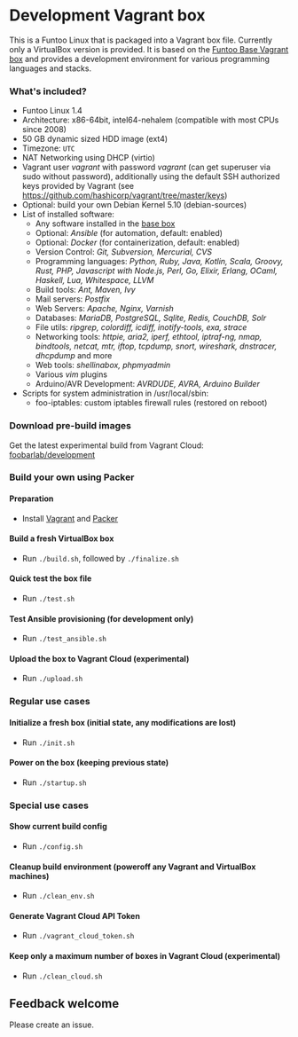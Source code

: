 # Development Vagrant box

This is a Funtoo Linux that is packaged into a Vagrant box file. Currently only a VirtualBox version is provided.
It is based on the [Funtoo Base Vagrant box](https://github.com/foobarlab/funtoo-base-packer) and provides a development environment for various programming languages and stacks.

### What's included?

 - Funtoo Linux 1.4
 - Architecture: x86-64bit, intel64-nehalem (compatible with most CPUs since 2008)
 - 50 GB dynamic sized HDD image (ext4)
 - Timezone: ```UTC```
 - NAT Networking using DHCP (virtio)
 - Vagrant user *vagrant* with password *vagrant* (can get superuser via sudo without password), additionally using the default SSH authorized keys provided by Vagrant (see https://github.com/hashicorp/vagrant/tree/master/keys) 
 - Optional: build your own Debian Kernel 5.10 (debian-sources)
 - List of installed software:
    - Any software installed in the [base box](https://github.com/foobarlab/funtoo-base-packer)
    - Optional: *Ansible* (for automation, default: enabled)
    - Optional: *Docker* (for containerization, default: enabled)
    - Version Control: *Git, Subversion, Mercurial, CVS*
    - Programming languages: *Python, Ruby, Java, Kotlin, Scala, Groovy, Rust, PHP, Javascript with Node.js, Perl, Go, Elixir, Erlang, OCaml, Haskell, Lua, Whitespace, LLVM*
    - Build tools: *Ant, Maven, Ivy*
    - Mail servers: *Postfix*
    - Web Servers: *Apache, Nginx, Varnish*
    - Databases: *MariaDB, PostgreSQL, Sqlite, Redis, CouchDB, Solr*
    - File utils: *ripgrep, colordiff, icdiff, inotify-tools, exa, strace*
    - Networking tools: *httpie, aria2, iperf, ethtool, iptraf-ng, nmap, bindtools, netcat, mtr, iftop, tcpdump, snort, wireshark, dnstracer, dhcpdump* and more
    - Web tools: *shellinabox, phpmyadmin*
    - Various *vim* plugins
    - Arduino/AVR Development: *AVRDUDE, AVRA, Arduino Builder*
 - Scripts for system administration in /usr/local/sbin:
    - foo-iptables: custom iptables firewall rules (restored on reboot)

### Download pre-build images

Get the latest experimental build from Vagrant Cloud: [foobarlab/development](https://app.vagrantup.com/foobarlab/boxes/development)

### Build your own using Packer

#### Preparation

 - Install [Vagrant](https://www.vagrantup.com/) and [Packer](https://www.packer.io/)

#### Build a fresh VirtualBox box

 - Run ```./build.sh```, followed by ```./finalize.sh```
 
#### Quick test the box file

 - Run ```./test.sh```

#### Test Ansible provisioning (for development only)

 - Run ```./test_ansible.sh```

#### Upload the box to Vagrant Cloud (experimental)

 - Run ```./upload.sh```

### Regular use cases

#### Initialize a fresh box (initial state, any modifications are lost)

 - Run ```./init.sh```

#### Power on the box (keeping previous state)

 - Run ```./startup.sh```

### Special use cases

#### Show current build config

 - Run ```./config.sh```

#### Cleanup build environment (poweroff any Vagrant and VirtualBox machines)

 - Run ```./clean_env.sh```

#### Generate Vagrant Cloud API Token

 - Run ```./vagrant_cloud_token.sh```

#### Keep only a maximum number of boxes in Vagrant Cloud (experimental)

 - Run ```./clean_cloud.sh```

## Feedback welcome

Please create an issue.
